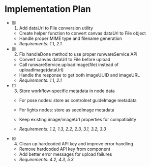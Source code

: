 # Implementation Plan

- [x] 1. Add dataUrl to File conversion utility

  - Create helper function to convert canvas dataUrl to File object
  - Handle proper MIME type and filename generation
  - _Requirements: 1.1, 2.1_

- [x] 2. Fix handleDone method to use proper runwareService API

  - Convert canvas dataUrl to File before upload
  - Call runwareService.uploadImage(file) instead of uploadImage(dataUrl)
  - Handle the response to get both imageUUID and imageURL
  - _Requirements: 1.1, 2.1_

- [ ] 3. Store workflow-specific metadata in node data

  - For pose nodes: store as controlnet guideImage metadata
  - For lights nodes: store as seedImage metadata

  - Keep existing image/imageUrl properties for compatibility
  - _Requirements: 1.2, 1.3, 2.2, 2.3, 3.1, 3.2, 3.3_

- [x] 4. Clean up hardcoded API key and improve error handling

  - Remove hardcoded API key from component
  - Add better error messages for upload failures
  - _Requirements: 4.2, 4.3, 5.3_
